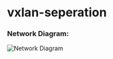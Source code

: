 # vxlan-seperation


### Network Diagram:

![Network Diagram](https://github.com/Cloudofyou/vxlan-seperation/blob/master/documentation/vxlan-seperation-.png)
